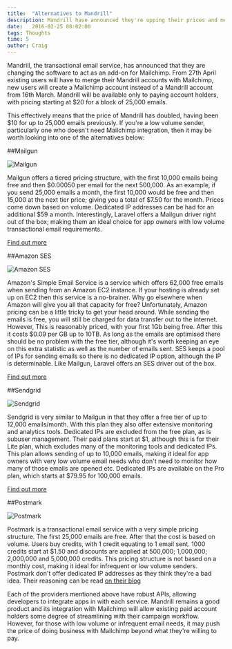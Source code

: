 ```yaml
---
title:  "Alternatives to Mandrill"
description: Mandrill have announced they're upping their prices and merging with Mailchimp. Here are some alternatives to consider
date:   2016-02-25 08:02:00
tags: Thoughts
time: 5
author: Craig
---
```


Mandrill, the transactional email service, has announced that they are changing the software to act as an add-on for Mailchimp. From 27th April existing users will have to merge their Mandrill accounts with Mailchimp, new users will create a Mailchimp account instead of a Mandrill account from 16th March. Mandrill will be available only to paying account holders, with pricing starting at $20 for a block of 25,000 emails.

This effectively means that the price of Mandrill has doubled, having been $10 for up to 25,000 emails previously. If you're a low volume sender, particularly one who doesn't need Mailchimp integration, then it may be worth looking into one of the alternatives below:

##Mailgun

![Mailgun](/img/mailgun.jpg)

Mailgun offers a tiered pricing structure, with the first 10,000 emails being free and then $0.00050 per email for the next 500,000. As an example, if you send 25,000 emails a month, the first 10,000 would be free and then 15,000 at the next tier price; giving you a total of $7.50 for the month. Prices come down based on volume. Dedicated IP addresses can be had for an additional $59 a month. Interestingly, Laravel offers a Mailgun driver right out of the box; making them an ideal choice for app owners with low volume transactional email requirements.

[Find out more](https://www.mailgun.com/)

##Amazon SES

![Amazon SES](/img/aws.jpg)

Amazon's Simple Email Service is a service which offers 62,000 free emails when sending from an Amazon EC2 instance. If your hosting is already set up on EC2 then this service is a no-brainer. Why go elsewhere when Amazon will give you all that capacity for free? Unfortunataly, Amazon pricing can be a little tricky to get your head around. While sending the emails is free, you will still be charged for data transfer out to the internet. However, This is reasonably priced, with your first 1Gb being free. After this it costs $0.09 per GB up to 10TB. As long as the emails are optimised there should be no problem with the free tier, although it's worth keeping an eye on this extra statistic as well as the number of emails sent. SES keeps a pool of IPs for sending emails so there is no dedicated IP option, although the IP is determinable. Like Mailgun, Laravel offers an SES driver out of the box.

[Find out more](https://aws.amazon.com/ses/)

##Sendgrid

![Sendgrid](/img/sendgrid.jpg)

Sendgrid is very similar to Mailgun in that they offer a free tier of up to 12,000 emails/month. With this plan they also offer extensive monitoring and analytics tools. Dedicated IPs are excluded from the free plan, as is subuser management. Their paid plans start at $1, although this is for their Lite plan, which excludes many of the monitoring tools and dedicated IPs. This plan allows sending of up to 10,000 emails, making it ideal for app owners with very low volume email needs who don't need to monitor how many of those emails are opened etc. Dedicated IPs are available on the Pro plan, which starts at $79.95 for 100,000 emails.

[Find out more](https://sendgrid.com)

##Postmark

![Postmark](/img/postmark.jpg)

Postmark is a transactional email service with a very simple pricing structure. The first 25,000 emails are free. After that the cost is based on volume. Users buy credits, with 1 credit equating to 1 email sent. 1000 credits start at $1.50 and discounts are applied at 500,000; 1,000,000; 2,000,000 and 5,000,000 credits. This pricing structure is not based on a monthly cost, making it ideal for infrequent or low volume senders. Postmark don't offer dedicated IP addresses as they think they're a bad idea. Their reasoning can be read [on their blog](https://postmarkapp.com/blog/the-false-promises-of-dedicated-ips)

Each of the providers mentioned above have robust APIs, allowing developers to integrate apps in with each service. Mandrill remains a good product and its integration with Mailchimp will allow existing paid account holders some degree of streamlining with their campaign workflow. However, for those with low volume or infrequent email needs, it may push the price of doing business with Mailchimp beyond what they're willing to pay.